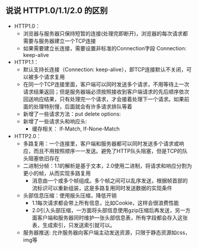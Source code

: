 ## 说说 HTTP1.0/1.1/2.0 的区别
- HTTP1.0：
  - 浏览器与服务器只保持短暂的连接(处理完即断开)，浏览器的每次请求都需要与服务器建立一个TCP连接
  - 如果需要建立长连接，需要设置非标准的Connection字段 Connection: keep-alive
- HTTP1.1：
  - 默认支持长连接（Connection: keep-alive），即TCP连接默认不关闭，可以被多个请求复用
  - 在同一个TCP连接里面，客户端可以同时发送多个请求，不用等待上一次请求结果返回；但是服务器端必须按照接收到客户端请求的先后顺序依次回送响应结果，只有处理完一个请求，才会接着处理下一个请求。如果前面的处理特别慢，后面就会有许多请求排队等着
  - 新增了一些请求方法：put delete options:
  - 新增了一些请求头和响应头:
    - 缓存相关： If-Match, If-None-Match
- HTTP2.0：
  - 多路复用：一个连接里，客户端和服务器都可以同时发送多个请求或响应，而且不用按照顺序一一发送。避免了HTTP队头阻塞，但是TCP的队头阻塞依旧存在
  - 二进制分帧：1.1的解析是基于文本，2.0使用二进制，将请求和响应分割为更小的帧，从而实现多路复用
    - 消息由一个或多个帧组成。多个帧之间可以乱序发送，根据帧首部的流标识可以重新组装，这是多路复用同时发送数据的实现条件
  - 头部信息压缩：使用报头压缩，降低开销
    - 1.1每次请求都会带上所有信息，比如Cookie，这样会很浪费性能
    - 2.0引入头部压缩，一方面将头部信息使用gzip压缩后再发送，另一方面客户端和服务器同时维护一张头部信息表，所有字段都会存入这张表，生成索引，只发送索引就可以。
  - 服务器推送: 允许服务器向客户端主动发送资源，只限于静态资源如css，img等